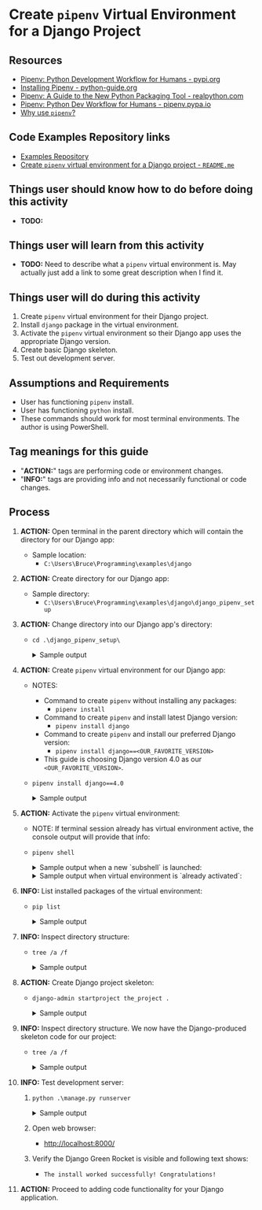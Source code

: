 # Create `pipenv` Virtual Environment for a Django Project

## Resources

* [Pipenv: Python Development Workflow for Humans - pypi.org](https://pypi.org/project/pipenv/)
* [Installing Pipenv - python-guide.org](https://docs.python-guide.org/dev/virtualenvs/#installing-pipenv)
* [Pipenv: A Guide to the New Python Packaging Tool - realpython.com](https://realpython.com/pipenv-guide/)
* [Pipenv: Python Dev Workflow for Humans - pipenv.pypa.io](https://pipenv.pypa.io/en/latest/)
* [Why use `pipenv`?](https://pipenv.pypa.io/en/latest/#pipenv-features)

## Code Examples Repository links

* [Examples Repository](../../../README.md)
* [Create `pipenv` virtual environment for a Django project - `README.me`](../README.md)

## Things user should know how to do before doing this activity

* **TODO:**

## Things user will learn from this activity

* **TODO:** Need to describe what a `pipenv` virtual environment is. May actually just add a link to some great description when I find it.

## Things user will do during this activity

1. Create `pipenv` virtual environment for their Django project.
1. Install `django` package in the virtual environment.
1. Activate the `pipenv` virtual environment so their Django app uses the appropriate Django version.
1. Create basic Django skeleton.
1. Test out development server.

## Assumptions and Requirements

* User has functioning `pipenv` install.
* User has functioning `python` install.
* These commands should work for most terminal environments. The author is using PowerShell.

## Tag meanings for this guide

* "**ACTION:**" tags are performing code or environment changes.
* "**INFO:**" tags are providing info and not necessarily functional or code changes.

## Process

1. **ACTION:** Open terminal in the parent directory which will contain the directory for our Django app:
    * Sample location:
        * `C:\Users\Bruce\Programming\examples\django`

1. **ACTION:** Create directory for our Django app:
    * Sample directory:
        * `C:\Users\Bruce\Programming\examples\django\django_pipenv_setup`

1. **ACTION:** Change directory into our Django app's directory:
    * `cd .\django_pipenv_setup\`
        <details>
        <summary>Sample output</summary>

            PS C:\Users\Bruce\Programming\examples\django> cd .\django_pipenv_setup\                         
            PS C:\Users\Bruce\Programming\examples\django\django_pipenv_setup>
        </details>

1. **ACTION:** Create `pipenv` virtual environment for our Django app:
    * NOTES:
        * Command to create `pipenv` without installing any packages:
            * `pipenv install`
        * Command to create `pipenv` and install latest Django version:
            * `pipenv install django`
        * Command to create `pipenv` and install our preferred Django version:
            * `pipenv install django==<OUR_FAVORITE_VERSION>`
        * This guide is choosing Django version 4.0 as our `<OUR_FAVORITE_VERSION>`.
    * `pipenv install django==4.0`

        <details>
        <summary>Sample output</summary>

            PS C:\Users\Bruce\Programming\examples\django\django_pipenv_setup> pipenv install django==4.0
            Creating a virtualenv for this project...
            Pipfile: C:\Users\Bruce\Programming\examples\django\django_pipenv_setup\Pipfile
            Using C:/Users/Bruce/AppData/Local/Programs/Python/Python310/python.exe (3.10.6) to create virtualenv...
            [  ==] Creating virtual environment...created virtual environment CPython3.10.6.final.0-64 in 376ms
            creator CPython3Windows(dest=C:\Users\Bruce\.virtualenvs\django_pipenv_setup-KgMRvH_5, clear=False, no_vcs_ignore=False, global=False)
            seeder FromAppData(download=False, pip=bundle, setuptools=bundle, wheel=bundle, via=copy, app_data_dir=C:\Users\Bruce\AppData\Local\pypa\virtualenv)
                added seed packages: pip==22.2.2, setuptools==63.2.0, wheel==0.37.1
            activators BashActivator,BatchActivator,FishActivator,NushellActivator,PowerShellActivator,PythonActivator

            Successfully created virtual environment!
            Virtualenv location: C:\Users\Bruce\.virtualenvs\django_pipenv_setup-KgMRvH_5
            Creating a Pipfile for this project...
            Installing django==4.0...
            Adding django to Pipfile's [packages]...
            Installation Succeeded
            Pipfile.lock not found, creating...
            Locking [dev-packages] dependencies...
            Locking [packages] dependencies...
            Locking...Building requirements...
            Resolving dependencies...
            Success!
            Updated Pipfile.lock (036cf0)!
            Installing dependencies from Pipfile.lock (036cf0)...
            ================================ 0/0 - 00:00:00
            To activate this project's virtualenv, run pipenv shell.
            Alternatively, run a command inside the virtualenv with pipenv run.
            PS C:\Users\Bruce\Programming\examples\django\django_pipenv_setup>
        </details>

1. **ACTION:** Activate the `pipenv` virtual environment:
    * NOTE: If terminal session already has virtual environment active, the console output will provide that info:
    * `pipenv shell`

        <details>
        <summary>Sample output when a new `subshell` is launched:</summary>

            PS C:\Users\Bruce\Programming\examples\django\django_pipenv_setup> pipenv shell
            Launching subshell in virtual environment...
            PowerShell 7.2.6
            Copyright (c) Microsoft Corporation.

            https://aka.ms/powershell
            Type 'help' to get help.

            PS C:\Users\Bruce\Programming\examples\django\django_pipenv_setup>
        </details>

        <details>
        <summary>Sample output when virtual environment is `already activated`:</summary>

            PS C:\Users\Bruce\Programming\examples\django\django_pipenv_setup> pipenv shell
            Shell for C:\Users\Bruce\.virtualenvs\django_pipenv_setup-KgMRvH_5 already activated.
            No action taken to avoid nested environments.
            PS C:\Users\Bruce\Programming\examples\django\django_pipenv_setup>
        </details>

1. **INFO:** List installed packages of the virtual environment:
    * `pip list`

        <details>
        <summary>Sample output</summary>

            PS C:\Users\Bruce\Programming\examples\django\django_pipenv_setup> pip list
            Package    Version
            ---------- -------
            asgiref    3.5.2
            Django     4.0
            pip        22.2.2
            setuptools 63.2.0
            sqlparse   0.4.2
            tzdata     2022.2
            wheel      0.37.1
            PS C:\Users\Bruce\Programming\examples\django\django_pipenv_setup>
        </details>

1. **INFO:** Inspect directory structure:
    * `tree /a /f`

        <details>
        <summary>Sample output</summary>

            PS C:\Users\Bruce\Programming\examples\django\django_pipenv_setup> tree /a /f
            Folder PATH listing for volume OS
            Volume serial number is CC00-DD12
            C:.
            |   Pipfile
            |   Pipfile.lock
            |
            \---notes
                    notes.md

            PS C:\Users\Bruce\Programming\examples\django\django_pipenv_setup>
        </details>

1. **ACTION:** Create Django project skeleton:
    * `django-admin startproject the_project .`

        <details>
        <summary>Sample output</summary>

            PS C:\Users\Bruce\Programming\examples\django\django_pipenv_setup> django-admin startproject the_project .
            PS C:\Users\Bruce\Programming\examples\django\django_pipenv_setup>
        </details>

1. **INFO:** Inspect directory structure. We now have the Django-produced skeleton code for our project:
    * `tree /a /f`

        <details>
        <summary>Sample output</summary>

            PS C:\Users\Bruce\Programming\examples\django\django_pipenv_setup> tree /a /f
            Folder PATH listing for volume OS
            Volume serial number is CC00-DD12
            C:.
            |   manage.py
            |   Pipfile
            |   Pipfile.lock
            |
            +---notes
            |       notes.md
            |
            \---the_project
                    asgi.py
                    settings.py
                    urls.py
                    wsgi.py
                    __init__.py

            PS C:\Users\Bruce\Programming\examples\django\django_pipenv_setup>
        </details>

1. **INFO:** Test development server:
    1. `python .\manage.py runserver`

        <details>
        <summary>Sample output</summary>

            PS C:\Users\Bruce\Programming\examples\django\django_pipenv_setup> python .\manage.py runserver
            Watching for file changes with StatReloader
            Performing system checks...

            System check identified no issues (0 silenced).

            You have 18 unapplied migration(s). Your project may not work properly until you apply the migrations for app(s): admin, auth, contenttypes, sessions.
            Run 'python manage.py migrate' to apply them.
            August 24, 2022 - 10:23:18
            Django version 4.0, using settings 'the_project.settings'
            Starting development server at http://127.0.0.1:8000/
            Quit the server with CTRL-BREAK.
        </details>
    1. Open web browser:
        * <http://localhost:8000/>
    1. Verify the Django Green Rocket is visible and following text shows:
        * `The install worked successfully! Congratulations!`

1. **ACTION:** Proceed to adding code functionality for your Django application.
